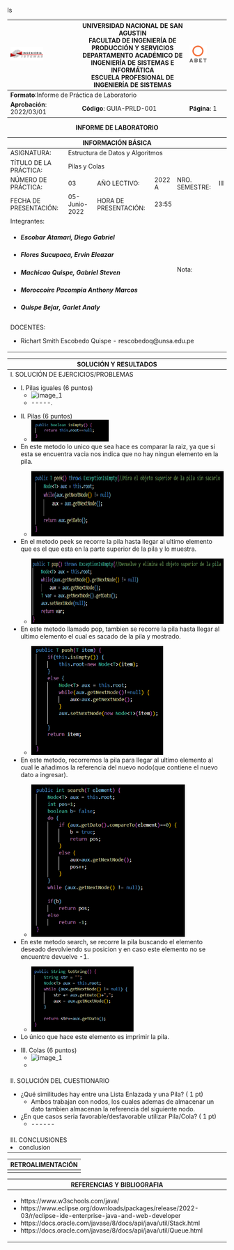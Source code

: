 ls<div align="center">
<table>
    <theader>
        <tr>
            <td><img src="https://github.com/rescobedoq/pw2/blob/main/epis.png?raw=true" alt="EPIS" style="width:50%; height:auto"/></td>
            <th>
                <span style="font-weight:bold;">UNIVERSIDAD NACIONAL DE SAN AGUSTIN</span><br />
                <span style="font-weight:bold;">FACULTAD DE INGENIERÍA DE PRODUCCIÓN Y SERVICIOS</span><br />
                <span style="font-weight:bold;">DEPARTAMENTO ACADÉMICO DE INGENIERÍA DE SISTEMAS E INFORMÁTICA</span><br />
                <span style="font-weight:bold;">ESCUELA PROFESIONAL DE INGENIERÍA DE SISTEMAS</span>
            </th>
            <td><img src="https://github.com/rescobedoq/pw2/blob/main/abet.png?raw=true" alt="ABET" style="width:50%; height:auto"/></td>
        </tr>
    </theader>
    <tbody>
        <tr><td colspan="3"><span style="font-weight:bold;">Formato</span>:Informe de Práctica de Laboratorio</td></tr>
        <tr><td><span style="font-weight:bold;">Aprobación</span>:  2022/03/01</td><td><span style="font-weight:bold;">Código</span>: GUIA-PRLD-001</td><td><span style="font-weight:bold;">Página</span>: 1</td></tr>
    </tbody>
</table>
</div>

<div align="center">
<span style="font-weight:bold;">INFORME DE LABORATORIO</span><br />
</div>


<table>
<theader>
<tr><th colspan="6">INFORMACIÓN BÁSICA</th></tr>
</theader>
<tbody>
<tr><td>ASIGNATURA:</td><td colspan="5">Estructura de Datos y Algoritmos</td></tr>
<tr><td>TÍTULO DE LA PRÁCTICA:</td><td colspan="5">Pilas y Colas</td></tr>
<tr>
<td>NÚMERO DE PRÁCTICA:</td><td>03</td><td>AÑO LECTIVO:</td><td>2022 A</td><td>NRO. SEMESTRE:</td><td>III</td>
</tr>
<tr>
<td>FECHA DE PRESENTACIÓN:</td><td>05-Junio-2022</td><td>HORA DE PRESENTACIÓN:</td><td colspan="3">23:55</td>
</tr>
<tr><td colspan="4">Integrantes:
        <ul>
            <li><h5>Escobar Atamari, Diego Gabriel</h5></li>
            <li><h5>Flores Sucupaca, Ervin Eleazar </h5></li>
            <li><h5>Machicao Quispe, Gabriel Steven</h5></li>
            <li><h5>Moroccoire Pacompia Anthony Marcos</h5></li>
            <li><h5>Quispe Bejar, Garlet Analy</h5></li>
        </ul>
    </td>
    <td colspan="2">Nota:</td>
</<tr>
<tr><td colspan="6">DOCENTES:
<ul>
<li>Richart Smith Escobedo Quispe - rescobedoq@unsa.edu.pe</li>
</ul>
</td>
</<tr>
</tdbody>
</table>

<table>
    <theader>
        <tr><th colspan="6">SOLUCIÓN Y RESULTADOS</th></tr>
    </theader>
    <tbody>
        <tr><td colspan="6">I. SOLUCIÓN DE EJERCICIOS/PROBLEMAS
          <ul>
          <li>I. Pilas iguales (6 puntos)
             <ul>
	     <li><img src="img/invertido.jpg?raw=true" alt="image_1" style witdh="150"; height="150"/></li>
 	     <li>-----.</li>
	    </ul>
           </li>
          </ul>
          <ul>
          <li>II. Pilas (6 puntos)
          <ul>
	     <li><img src="img/isEmpty.png?raw=true" alt="image_1" style witdh="150"; height="50"/></li>
	      </ul>
           <li>En este metodo lo unico que sea hace es comparar la raiz, ya que si esta se encuentra vacia nos indica que no hay ningun elemento en la pila.</li>
             <ul>
	     <li><img src="img/peek.png?raw=true" alt="image_1" style witdh="150"; height="150"/></li>
	      </ul>
           <li>En el metodo peek se recorre la pila hasta llegar al ultimo elemento que es el que esta en la parte superior de la pila y lo muestra.</li>
           <ul>
	     <li><img src="img/pop.png?raw=true" alt="image_1" style witdh="150"; height="150"/></li>
	      </ul>
           <li>En este metodo llamado pop, tambien se recorre la pila hasta llegar al ultimo elemento el cual es sacado de la pila y mostrado.</li>
           <ul>
	     <li><img src="img/push.png?raw=true" alt="image_1" style witdh="150"; height="250"/></li>
	      </ul>
           <li>En este metodo, recorremos la pila para llegar al ultimo elemento al cual le añadimos la referencia del nuevo nodo(que contiene el nuevo dato a ingresar).</li>
           <ul>
	     <li><img src="img/search.png?raw=true" alt="image_1" style witdh="150"; height="350"/></li>
	      </ul>
           <li>En este metodo search, se recorre la pila buscando el elemento deseado devolviendo su posicion y en caso este elemento no se encuentre devuelve -1.</li>
           <ul>
	     <li><img src="img/toString.png?raw=true" alt="image_1" style witdh="150"; height="150"/></li>
	      </ul>
           <li>Lo único que hace este elemento es imprimir la pila.</li>
          </ul>
          <ul>
          <li>III. Colas (6 puntos)
             <ul>
	            <li><img src="img/Triangulo_recursivo.png?raw=true" alt="image_1" style witdh="150"; height="150"/></li>
                <li>
              </ul>
           </li>
          </ul>
          </td></tr>   
        <tr><td colspan="6">II. SOLUCIÓN DEL CUESTIONARIO
         <ul>
         <li>¿Qué similitudes hay entre una Lista Enlazada y una Pila? ( 1 pt)
              <ul>
                   <li>Ambos trabajan con nodos, los cuales ademas de almacenar un dato tambien almacenan la referencia del siguiente nodo.</li>
 	       </ul>
          </li>
        <li>¿En que casos seria favorable/desfavorable utilizar Pila/Cola? ( 1 pt)
            <ul>
                <li>------</li> 
          </ul>
        </li>
         </ul>
        </td></tr>
        <tr><td colspan="6">III. CONCLUSIONES
           <li>conclusion </li>
</td></tr>
 </tbody>
</table>

<table>
    <theader>
        <tr><th>RETROALIMENTACIÓN</th></tr>
    </theader>
    <tbody>
         <tr><td colspan="6">                       </td></tr>
    </tbody>
</table>

<table>
    <theader>
        <tr><th>REFERENCIAS Y BIBLIOGRAFIA</th></tr>
    </theader>
    <tbody>
        <tr><td>
            <ul>
                <li>https://www.w3schools.com/java/</li>
                <li>https://www.eclipse.org/downloads/packages/release/2022-03/r/eclipse-ide-enterprise-java-and-web-developer</li>
                <li>https://docs.oracle.com/javase/8/docs/api/java/util/Stack.html</li>
                <li>https://docs.oracle.com/javase/8/docs/api/java/util/Queue.html</li>
            </ul></td>
        </tr>
    </tbody>
</table>
